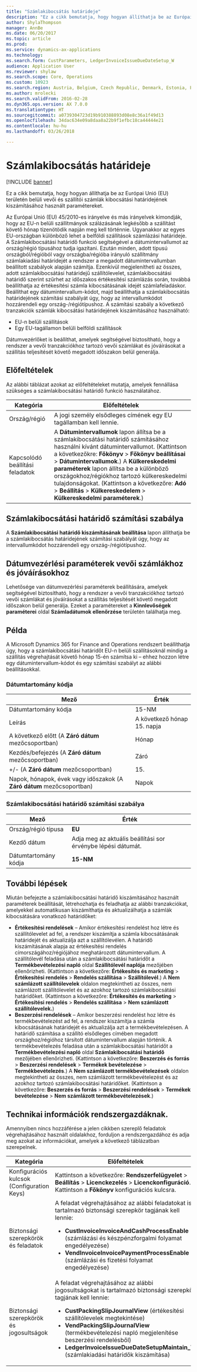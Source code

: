 ```yaml
---
title: "Számlakibocsátás határideje"
description: "Ez a cikk bemutatja, hogy hogyan állíthatja be az Európai Unió (EU) területén belüli vevői és szállítói számlák kibocsátási határidejének kiszámításához használt paramétereket."
author: ShylaThompson
manager: AnnBe
ms.date: 06/20/2017
ms.topic: article
ms.prod: 
ms.service: dynamics-ax-applications
ms.technology: 
ms.search.form: CustParameters, LedgerInvoiceIssueDueDateSetup_W
audience: Application User
ms.reviewer: shylaw
ms.search.scope: Core, Operations
ms.custom: 10923
ms.search.region: Austria, Belgium, Czech Republic, Denmark, Estonia, Finland, France, Germany, Hungary, Iceland, Italy, Latvia, Lithuania, Netherlands, Poland, Spain, Sweden, United Kingdom
ms.author: mrolecki
ms.search.validFrom: 2016-02-28
ms.dyn365.ops.version: AX 7.0.0
ms.translationtype: HT
ms.sourcegitcommit: a0739304723d19b910388893d08e8c36a1f49d13
ms.openlocfilehash: 34dac634e09a8daa8a22b9f1efbc18ca44444e21
ms.contentlocale: hu-hu
ms.lasthandoff: 03/26/2018

---
```


# <a name="invoice-issue-deadline"></a>Számlakibocsátás határideje

[!INCLUDE [banner](../includes/banner.md)]

Ez a cikk bemutatja, hogy hogyan állíthatja be az Európai Unió (EU) területén belüli vevői és szállítói számlák kibocsátási határidejének kiszámításához használt paramétereket.

Az Európai Unió (EU) 45/2010-es irányelve és más irányelvek kimondják, hogy az EU-n belüli szállítmányok szálázásának legkésőbb a szállítást követő hónap tizenötödik napján meg kell történnie. Ugyanakkor az egyes EU-országban különböző lehet a belföldi szállítások számlázási határideje. A Számlakibocsátási határidő funkció segítségével a dátumintervallumot az ország/régió típusához tudja igazítani. Ezután minden, adott típusú országból/régióból vagy országba/régióba irányuló szállítmány számlakiadási határidejét a rendszer a megadott dátumintervallumban beállított szabályok alapján számítja. Ezenkívül megjelenítheti az összes, adott számlakibocsátási határidejű szállítólevelet, számlakibocsátási határidő szerint szűrhet az időszakos értékesítési számlázás során, továbbá beállíthatja az értékesítési számla kibocsátásának idejét számlafeladáskor. Beállíthat egy dátumintervallum-kódot, majd beállíthatja a számlakibocsátás határidejének számítási szabályát úgy, hogy az intervallumkódot hozzárendeli egy ország-/régiótípushoz. A számítási szabály a következő tranzakciók számlák kibocsátási határidejének kiszámításához használható:

-   EU-n belüli szállítások
-   Egy EU-tagállamon belüli belföldi szállítások

Dátumvezérlőket is beállíthat, amelyek segítségével biztosítható, hogy a rendszer a vevői tranzakciókhoz tartozó vevői számlákat és jóváírásokat a szállítás teljesítését követő megadott időszakon belül generálja.

## <a name="prerequisites"></a>Előfeltételek
Az alábbi táblázat azokat az előfeltételeket mutatja, amelyek fennállása szükséges a számlakibocsátási határidő funkció használatához.

| Kategória            | Előfeltételek                                                                                                                                                                                                                                                                                                                                                                             |
|---------------------|------------------------------------------------------------------------------------------------------------------------------------------------------------------------------------------------------------------------------------------------------------------------------------------------------------------------------------------------------------------------------------------|
| Ország/régió      | A jogi személy elsődleges címének egy EU tagállamban kell lennie.                                                                                                                                                                                                                                                                                                                    |
| Kapcsolódó beállítási feladatok | A **Dátumintervallumok** lapon állítsa be a számlakibocsátási határidő számításához használni kívánt dátumintervallumot. (Kattintson a következőkre: **Főkönyv** &gt; **Főkönyv beállításai** &gt; **Dátumintervallumok**.) A **Külkereskedelmi paraméterek** lapon állítsa be a különböző országokhoz/régiókhoz tartozó külkereskedelmi tulajdonságokat. (Kattintson a következőre: **Adó** &gt; **Beállítás** &gt; **Külkereskedelem** &gt; **Külkereskedelmi paraméterek**.) |

## <a name="invoice-issue-due-date-calculation-rule"></a>Számlakibocsátási határidő számítási szabálya
A **Számlakibocsátási határidő kiszámításának beállítása** lapon állíthatja be a számlakibocsátás határidejének számítási szabályát úgy, hogy az intervallumkódot hozzárendeli egy ország-/régiótípushoz.

## <a name="date-control-parameters-for-customer-invoices-and-credit-notes"></a>Dátumvezérlési paraméterek vevői számlákhoz és jóváírásokhoz
Lehetősége van dátumvezérlési paraméterek beállítására, amelyek segítségével biztosítható, hogy a rendszer a vevői tranzakciókhoz tartozó vevői számlákat és jóváírásokat a szállítás teljesítését követő megadott időszakon belül generálja. Ezeket a paramétereket a **Kinnlevőségek paraméterei** oldal **Számladátumok ellenőrzése** területén találhatja meg.

## <a name="example"></a>Példa
A Microsoft Dynamics 365 for Finance and Operations rendszert beállíthatja úgy, hogy a számlakibocsátási határidőt EU-n belüli szállításoknál mindig a szállítás végrehajtását követő hónap 15-én számítsa ki – ehhez hozzon létre egy dátumintervallum-kódot és egy számítási szabályt az alábbi beállításokkal.

### <a name="date-interval-code"></a>Dátumtartomány kódja

| Mező                                                           | Érték                           |
|-----------------------------------------------------------------|---------------------------------|
| Dátumtartomány kódja                                              | 15-NM                           |
| Leírás                                                     | A következő hónap 15. napja |
| A következő előtt (A **Záró dátum** mezőcsoportban)                         | Hónap                           |
| Kezdés/befejezés (A **Záró dátum** mezőcsoportban)                      | Záró                             |
| +/- (A **Záró dátum** mezőcsoportban)                            | 15.                              |
| Napok, hónapok, évek vagy időszakok (A **Záró dátum** mezőcsoportban) | Napok                            |

### <a name="invoice-issue-due-date-calculation-rule"></a>Számlakibocsátási határidő számítási szabálya

| Mező               | Érték                                                     |
|---------------------|-----------------------------------------------------------|
| Ország/régió típusa | **EU**                                                    |
| Kezdő dátum          | Adja meg az aktuális beállítási sor érvénybe lépési dátumát. |
| Dátumtartomány kódja  | **15-NM**                                                 |

## <a name="next-steps"></a>További lépések
Miután befejezte a számlakibocsátási határidő kiszámításához használt paraméterek beállítását, létrehozhatja és feladhatja az alábbi tranzakciókat, amelyekkel automatikusan kiszámíthatja és aktualizálhatja a számlák kibocsátására vonatkozó határidőket:

-   **Értékesítési rendelések** – Amikor értékesítési rendelést hoz létre és szállítólevelet ad fel, a rendszer kiszámítja a számla kibocsátásának határidejét és aktualizálja azt a szállítólevélen. A határidő kiszámításának alapja az értékesítési rendelés címországához/régiójához meghatározott dátumintervallum. A szállítólevél feladása után a számlakibocsátási határidőt a **Termékbevételezési napló** oldal **Szállítólevél naplója** mezőjében ellenőrizheti. (Kattintson a következőre: **Értékesítés és marketing** &gt; **Értékesítési rendelés** &gt; **Rendelés szállítása** &gt; **Szállítólevél**.) A **Nem számlázott szállítólevelek** oldalon megtekintheti az összes, nem számlázott szállítólevelet és az azokhoz tartozó számlakibocsátási határidőket. (Kattintson a következőre: **Értékesítés és marketing** &gt; **Értékesítési rendelés** &gt; **Rendelés szállítása** &gt; **Nem számlázott szállítólevelek.**)
-   **Beszerzési rendelések** – Amikor beszerzési rendelést hoz létre és termékbevételezést ad fel, a rendszer kiszámítja a számla kibocsátásának határidejét és aktualizálja azt a termékbevételezésen. A határidő számítása a szállító elsődleges címében megadott országhoz/régióhoz társított dátumintervallum alapján történik. A termékbevételezés feladása után a számlakibocsátási határidőt a **Termékbevételezési napló** oldal **Számlakibocsátási határidő** mezőjében ellenőrizheti. (Kattintson a következőre: **Beszerzés és forrás** &gt; **Beszerzési rendelések** &gt; **Termékek bevételezése** &gt; **Termékbevételezés**.) A **Nem számlázott termékbevételezések** oldalon megtekintheti az összes, nem számlázott termékbevételezést és az azokhoz tartozó számlakibocsátási határidőket. (Kattintson a következőre: **Beszerzés és forrás** &gt; **Beszerzési rendelések** &gt; **Termékek bevételezése** &gt; **Nem számlázott termékbevételezések**.)

## <a name="technical-information-for-system-administrators"></a>Technikai információk rendszergazdáknak.
Amennyiben nincs hozzáférése a jelen cikkben szereplő feladatok végrehajtásához használt oldalakhoz, forduljon a rendszergazdához és adja meg azokat az információkat, amelyek a következő táblázatban szerepelnek.

<table>
<colgroup>
<col width="50%" />
<col width="50%" />
</colgroup>
<thead>
<tr class="header">
<th>Kategória</th>
<th>Előfeltételek</th>
</tr>
</thead>
<tbody>
<tr class="odd">
<td>Konfigurációs kulcsok (Configuration Keys)</td>
<td>Kattintson a következőre: <strong>Rendszerfelügyelet</strong> &gt; <strong>Beállítás</strong> &gt; <strong>Licenckezelés</strong> &gt; <strong>Licenckonfiguráció</strong>. Kattintson a <strong>Főkönyv</strong> konfigurációs kulcsra.</td>
</tr>
<tr class="even">
<td>Biztonsági szerepkörök és feladatok</td>
<td>A feladat végrehajtásához az alábbi feladatokat is tartalmazó biztonsági szerepkör tagjának kell lennie:
<ul>
<li><strong>CustInvoiceInvoiceAndCashProcessEnable</strong> (számlázási és készpénzforgalmi folyamat engedélyezése)</li>
<li><strong>VendInvoiceInvoicePaymentProcessEnable</strong> (számlázási és fizetési folyamat engedélyezése)</li>
</ul></td>
</tr>
<tr class="odd">
<td>Biztonsági szerepkörök és jogosultságok</td>
<td>A feladat végrehajtásához az alábbi jogosultságokat is tartalmazó biztonsági szerepkör tagjának kell lennie:
<ul>
<li><strong>CustPackingSlipJournalView</strong> (értékesítési szállítólevelek megtekintése)</li>
<li><strong>VendPackingSlipJournalView</strong> (termékbevételezési napló megjelenítése beszerzési rendelésből)</li>
<li><strong>LedgerInvoiceIssueDueDateSetupMaintain_W</strong> (számlakiadási határidők kiszámítása)</li>
</ul></td>
</tr>
</tbody>
</table>






